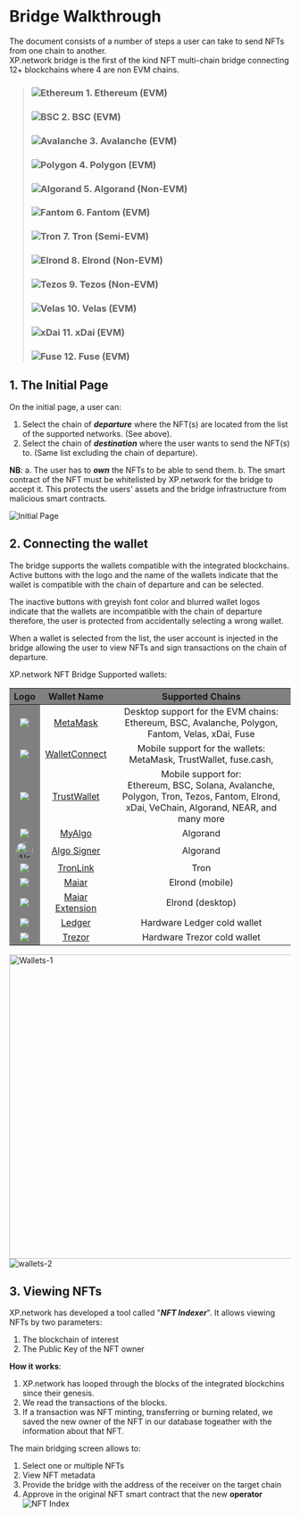 # Bridge Walkthrough

The document consists of a number of steps a user can take to send NFTs from one chain to another.<br>
XP.network bridge is the first of the kind NFT multi-chain bridge connecting 12+ blockchains where 4 are non EVM chains.

> ### ![Ethereum](assets/chain/Etherium.svg) 1. Ethereum (EVM)
> ### ![BSC](assets/chain/Binance.svg) 2. BSC (EVM)
> ### ![Avalanche](assets/chain/Avalanche.svg) 3. Avalanche (EVM)
> ### ![Polygon](assets/chain/Polygon.svg) 4. Polygon (EVM)
> ### ![Algorand](assets/chain/Algarand.svg) 5. Algorand (Non-EVM)
> ### ![Fantom](assets/chain/Fantom.svg) 6. Fantom (EVM)
> ### ![Tron](assets/chain/Tron.svg) 7. Tron (Semi-EVM)
> ### ![Elrond](assets/chain/Elrond.svg) 8. Elrond (Non-EVM)
> ### ![Tezos](assets/chain/Tezos.svg) 9. Tezos (Non-EVM)
> ### ![Velas](assets/chain/velas.svg) 10. Velas (EVM)
> ### ![xDai](assets/chain/Xdai.svg) 11. xDai (EVM)
> ### ![Fuse](assets/chain/Fuse.svg) 12. Fuse (EVM)

## 1. The Initial Page
On the initial page, a user can:
1. Select the chain of ***departure*** where the NFT(s) are located from the list of the supported networks. (See above).
2. Select the chain of ***destination*** where the user wants to send the NFT(s) to. (Same list excluding the chain of departure).

**NB**: 
    a. The user has to ***own*** the NFTs to be able to send them.
    b. The smart contract of the NFT must be whitelisted by XP.network for the bridge to accept it. This protects the users' assets and the bridge infrastructure from malicious smart contracts.

![Initial Page](assets/1.png)

## 2. Connecting the wallet

The bridge supports the wallets compatible with the integrated blockchains. Active buttons with the logo and the name of the wallets indicate that the wallet is compatible with the chain of departure and can be selected.

The inactive buttons with greyish font color and blurred wallet logos indicate that the wallets are incompatible with the chain of departure therefore, the user is protected from accidentally selecting a wrong wallet.

When a wallet is selected from the list, the user account is injected in the bridge allowing the user to view NFTs and sign transactions on the chain of departure.

XP.network NFT Bridge Supported wallets:

<table style="text-align:center">
    <thead style="background-color:grey;">
        <tr>
            <th>Logo</th>
            <th>Wallet Name</th>
            <th>Supported Chains</th>
        </tr>
    </thead>
    <tbody>
        <tr>
            <td style="background-color:grey">
                <img src="./assets/wallet/MetaMask.svg">
            </td>
            <td><a href="https://metamask.io/">MetaMask</a></td>
            <td>Desktop support for the EVM chains:<br>Ethereum, BSC, Avalanche, Polygon, Fantom, Velas, xDai, Fuse</td>
        </tr>
        <tr>
            <td style="background-color:grey">
                <img src="./assets/wallet/WalletConnect%203.svg">
            </td>
            <td><a href="https://walletconnect.com/registry/wallets">WalletConnect</a></td>
            <td>
                Mobile support for the wallets:<br>
                MetaMask, TrustWallet, fuse.cash, 
            </td>
        </tr>
        <tr>
            <td style="background-color:grey">
                <img src="assets/wallet/TWT.svg">
            </td>
            <td><a href="https://trustwallet.com/assets">TrustWallet</a></td>
            <td>Mobile support for:<br>Ethereum, BSC, Solana, Avalanche, Polygon, Tron, Tezos, Fantom, Elrond, xDai, VeChain, Algorand, NEAR, and many more </td>
        </tr>
        <tr>
            <td style="background-color:grey">
                <img src="assets/wallet/MyAlgoBlue.svg">
            </td>
            <td><a href="https://wallet.myalgo.com/home">MyAlgo</a></td>
            <td>Algorand</td>
        </tr>
        <tr>
            <td style="background-color:grey">
                   <img src="./assets/wallet/Algo%20Signer.png" alt="Algosigner" height="30" style="border-radius:20px">
            </td>
            <td><a href="https://www.purestake.com/technology/algosigner/">Algo Signer</a></td>
            <td>Algorand</td>
        </tr>
        <tr>
            <td style="background-color:grey">
                <img src="assets/wallet/TronLink.svg">
            </td>
            <td><a href="https://www.tronlink.org/">TronLink</a></td>
            <td>Tron</td>
        </tr>
        <tr>
            <td style="background-color:grey">
                <img src="assets/wallet/Maiar.svg">
            </td>
            <td><a href="https://maiar.com/">Maiar</a></td>
            <td>Elrond (mobile)</td>
        </tr>
        <tr>
            <td style="background-color:grey">
                <img src="assets/chain/Elrond.svg">
            </td>
            <td><a href="https://chrome.google.com/webstore/detail/maiar-defi-wallet/dngmlblcodfobpdpecaadgfbcggfjfnm">Maiar Extension</a></td>
            <td>Elrond (desktop)</td>
        </tr>
        <tr>
            <td style="background-color:grey">
                <img src="assets/wallet/Ledger.svg">
            </td>
            <td><a href="https://www.ledger.com/">Ledger</a</td>
            <td>Hardware Ledger cold wallet</td>
        </tr>
        <tr>
            <td style="background-color:grey">
                <img src="assets/wallet/Trezor.svg">
            </td>
            <td><a href="https://trezor.io/">Trezor</a></td>
            <td>Hardware Trezor cold wallet</td>
        </tr>
    </tbody>
</table>


<img src="./assets/2.png" alt="Wallets-1" height="545"> ![wallets-2](assets/22.png)

## 3. Viewing NFTs

XP.network has developed a tool called "***NFT Indexer***". It allows viewing NFTs by two parameters:
1. The blockchain of interest
2. The Public Key of the NFT owner

**How it works**:
1. XP.network has looped through the blocks of the integrated blockchins since their genesis.
2. We read the transactions of the blocks.
3. If a transaction was NFT minting, transferring or burning related, we saved the new owner of the NFT in our database togeather with the information about that NFT.

The main bridging screen allows to:
1. Select one or multiple NFTs
2. View NFT metadata
3. Provide the bridge with the address of the receiver on the target chain
4. Approve in the original NFT smart contract that the new **operator** 
![NFT Index](assets/3.png)

